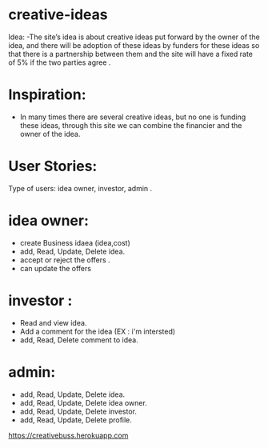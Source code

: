 # creative-ideas

Idea:
-The site’s idea is about creative ideas put forward by the owner of the idea, and there will be adoption of these ideas by funders for these ideas so that there is a partnership between them and the site will have a fixed rate of 5% if the two parties agree .

# Inspiration:
- In many times there are several creative ideas, but no one is funding these ideas, through this site we can combine the financier and the owner of the idea.

# User Stories:
Type of users: idea owner, investor, admin .

# idea owner:
- create Business idaea (idea,cost)
- add, Read, Update, Delete idea.
- accept or reject the offers . 
- can update the offers


 
 # investor :

- Read and view idea.
- Add a comment for the idea (EX : i'm intersted)
-  add, Read,  Delete comment to idea.



# admin:
-  add, Read, Update, Delete idea.
-  add, Read, Update, Delete idea owner.
-  add, Read, Update, Delete investor.
-  add, Read, Update, Delete profile. 





https://creativebuss.herokuapp.com
